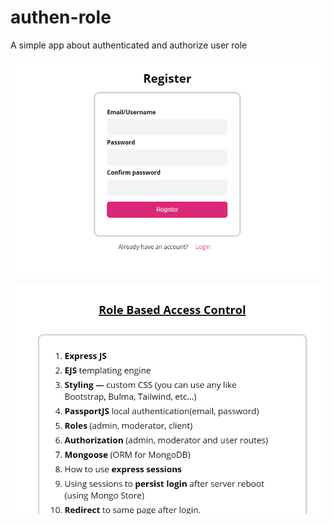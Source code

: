 # authen-role

A simple app about authenticated and authorize user role

![Preview](image-prev-1.png?raw=true)

![Preview](image-prev-2.png?raw=true)
